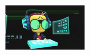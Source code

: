 <p align="center">
  <img src="https://raw.githubusercontent.com/BluhExH/BluhExH/main/matrix.gif" alt="Matrix Animation">
</p>
